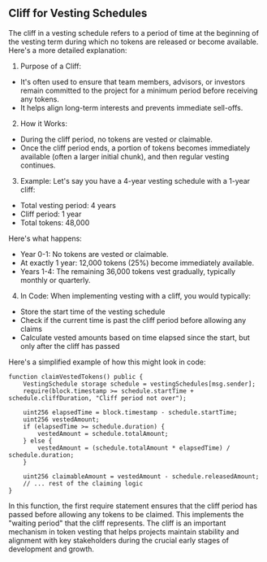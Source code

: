 ## Cliff for Vesting Schedules

The cliff in a vesting schedule refers to a period of time at the beginning of the vesting term during which no tokens are released or become available. Here's a more detailed explanation:

1. Purpose of a Cliff:

- It's often used to ensure that team members, advisors, or investors remain committed to the project for a minimum period before receiving any tokens.
- It helps align long-term interests and prevents immediate sell-offs.


2. How it Works:

- During the cliff period, no tokens are vested or claimable.
- Once the cliff period ends, a portion of tokens becomes immediately available (often a larger initial chunk), and then regular vesting continues.


3. Example: Let's say you have a 4-year vesting schedule with a 1-year cliff:

- Total vesting period: 4 years
- Cliff period: 1 year
- Total tokens: 48,000

Here's what happens:

- Year 0-1: No tokens are vested or claimable.
- At exactly 1 year: 12,000 tokens (25%) become immediately available.
- Years 1-4: The remaining 36,000 tokens vest gradually, typically monthly or quarterly.


4. In Code: When implementing vesting with a cliff, you would typically:

- Store the start time of the vesting schedule
- Check if the current time is past the cliff period before allowing any claims
- Calculate vested amounts based on time elapsed since the start, but only after the cliff has passed


Here's a simplified example of how this might look in code:

```solidity
function claimVestedTokens() public {
    VestingSchedule storage schedule = vestingSchedules[msg.sender];
    require(block.timestamp >= schedule.startTime + schedule.cliffDuration, "Cliff period not over");

    uint256 elapsedTime = block.timestamp - schedule.startTime;
    uint256 vestedAmount;
    if (elapsedTime >= schedule.duration) {
        vestedAmount = schedule.totalAmount;
    } else {
        vestedAmount = (schedule.totalAmount * elapsedTime) / schedule.duration;
    }

    uint256 claimableAmount = vestedAmount - schedule.releasedAmount;
    // ... rest of the claiming logic
}
```

In this function, the first require statement ensures that the cliff period has passed before allowing any tokens to be claimed. This implements the "waiting period" that the cliff represents.
The cliff is an important mechanism in token vesting that helps projects maintain stability and alignment with key stakeholders during the crucial early stages of development and growth.
